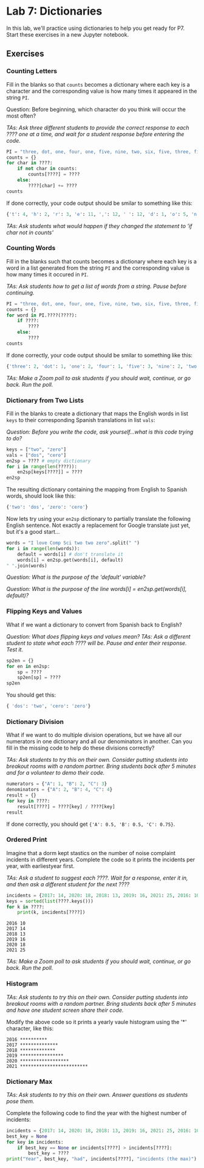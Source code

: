 # Lab 7: Dictionaries

In this lab, we'll practice using dictionaries to help you get ready for P7. 
Start these exercises in a new Jupyter notebook.

## Exercises

### Counting Letters

Fill in the blanks so that `counts` becomes a dictionary where each
key is a character and the corresponding value is how many times it
appeared in the string `PI`.

Question:  Before beginning, which character
do you think will occur the most often?

*TAs: Ask three different students to provide the correct response to each ????
one at a time, and wait for a student response before entering the code.*

```python
PI = "three, dot, one, four, one, five, nine, two, six, five, three, five, nine"
counts = {}
for char in ????:
    if not char in counts:
        counts[????] = ????
    else:
        ????[char] += ????
counts
```

If done correctly, your code output should be smilar to something like this:

```python
{'t': 4, 'h': 2, 'r': 3, 'e': 11, ',': 12, ' ': 12, 'd': 1, 'o': 5, 'n': 6, 'f': 4, 'u': 1, 'i': 6, 'v': 3, 'w': 1, 's': 1, 'x': 1}
```
*TAs: Ask students what would happen if they changed the statement to 'if char not in counts'*

### Counting Words

Fill in the blanks such that counts becomes a dictionary where each key is a word in a list generated from the string `PI` and the corresponding value is how many times it occured in `PI`.

*TAs:  Ask students how to get a list of words from a string.  Pause before continuing.*

```python
PI = "three, dot, one, four, one, five, nine, two, six, five, three, five, nine"
counts = {}
for word in PI.????(????):
    if ????:
        ????
    else:
        ????
counts
```

If done correctly, your code output should be smilar to something like this:

```python
{'three': 2, 'dot': 1, 'one': 2, 'four': 1, 'five': 3, 'nine': 2, 'two': 1, 'six': 1}
```

*TAs: Make a Zoom poll to ask students if you should wait, continue, or go back.
Run the poll.*

### Dictionary from Two Lists

Fill in the blanks to create a dictionary that maps the English words in list `keys` to their corresponding Spanish translations in list `vals`:

*Question: Before you write the code, ask yourself...what is this code trying to do?*


```python
keys = ["two", "zero"]
vals = ["dos", "cero"]
en2sp = ???? # empty dictionary
for i in range(len(????)):
    en2sp[keys[????]] = ????
en2sp
```

The resulting dictionary containing the mapping from English to Spanish
words, should look like this:

```python
{'two': 'dos', 'zero': 'cero'}
```

Now lets try using your `en2sp` dictionary to partially translate the following English sentence.
Not exactly a replacement for Google translate just yet, but it's
a good start...

```python
words = "I love Comp Sci two two zero".split(" ")
for i in range(len(words)):
    default = words[i] # don't translate it
    words[i] = en2sp.get(words[i], default)
" ".join(words)
```
*Question: What is the purpose of the 'default' variable?*

*Question: What is the purpose of the line words[i] = en2sp.get(words[i], default)?*



### Flipping Keys and Values

What if we want a dictionary to convert from Spanish back to English?

*Question:  What does flipping keys and values mean? 
TAs:  Ask a different student to state what each ???? will be.
Pause and enter their response.
Test it.*


```python
sp2en = {}
for en in en2sp:
    sp = ????
    sp2en[sp] = ????
sp2en
```

You should get this:

```python
{ 'dos': 'two', 'cero': 'zero'}
```

### Dictionary Division

What if we want to do multiple division operations, but we have all our
numerators in one dictionary and all our denominators in another. 
Can you fill in the missing code to help do these divisions correctly?

*TAs:  Ask students to try this on their own. 
Consider putting students into breakout rooms with a random partner.
Bring students back after 5 minutes and for a volunteer to demo their code.*

```python
numerators = {"A": 1, "B": 2, "C": 3}
denominators = {"A": 2, "B": 4, "C": 4}
result = {}
for key in ????:
    result[????] = ????[key] / ????[key]
result
````

If done correctly, you should get `{'A': 0.5, 'B': 0.5, 'C': 0.75}`.



### Ordered Print

Imagine that a dorm kept stastics on the number of noise complaint incidents in different years.
Complete the code so it prints the incidents per year, with earliestyear first.

*TAs: Ask a student to suggest each ????.
Wait for a response, enter it in, and then ask a different student for the next ????*

```python
incidents = {2017: 14, 2020: 18, 2018: 13, 2019: 16, 2021: 25, 2016: 10}
keys = sorted(list(????.keys()))
for k in ????:
    print(k, incidents[????])
```

``` your result should look like this:
2016 10
2017 14
2018 13
2019 16
2020 18
2021 25
```

*TAs: Make a Zoom poll to ask students if you should wait, continue, or go back.
Run the poll.*

### Histogram

*TAs:  Ask students to try this on their own. 
Consider putting students into breakout rooms with a random partner.
Bring students back after 5 minutes and have one student screen share their code.*

Modify the above code so it prints a yearly vaule histogram using the '*' character, like this:

```
2016 **********
2017 **************
2018 *************
2019 ****************
2020 ******************
2021 *************************
```

### Dictionary Max
*TAs:  Ask students to try this on their own.
Answer questions as students pose them.*

Complete the following code to find the year with the highest number of incidents:

```python
incidents = {2017: 14, 2020: 18, 2018: 13, 2019: 16, 2021: 25, 2016: 10}
best_key = None
for key in incidents:
    if best_key == None or incidents[????] > incidents[????]:
        best_key = ????
print("Year", best_key, "had", incidents[????], "incidents (the max)")
```
